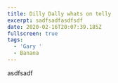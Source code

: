 ```yaml
---
title: Dilly Dally whats on telly
excerpt: sadfsadfasdfsdf
date: 2020-02-16T20:07:39.185Z
fullscreen: true
tags:
  - 'Gary '
  - Banana
---
```

asdfsadf
